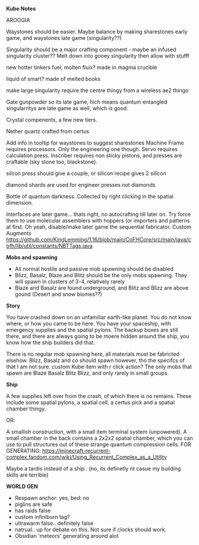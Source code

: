__**Kube Notes**__

AROOGIA

Waystones should be easier. Maybe balance by making sharestones early game, and waystones late game (singularity??)

Singularity should be a major crafting component - maybe an infused singularity cluster?? Melt down into gooey singularity then allow with stufff


new hotter tinkers fuel, molten fluix? made in magma crucible

liquid of smart? made of melted books


make large singularity require the centre thingy from a wireless ae2 thingo

Gate gunpowder so its late game, hich means quantum entangled singularritys are late game as well, which is good.

Crystal compenents, a few new tiers.

Nether quartz crafted from certus 

Add info in tooltip for waystones to suggest sharestones
Machine Frame requires processors. Only the engineering one though. Servo requires calculation press.
Inscriber requires non sticky pistons, and presses are craftable (sky stone too, blackstone). 

silcon press should give a couple, or silicon recipe gives 2 silicon

diamond shards are used for engineer presses not diamonds

Bottle of quantum darkness. Collected by right clicking in the spatial dimension.

Interfaces are later game... thats right, no autocrafting till later on. Try force them to use molecular assemblers with hoppers (or importers and patterns at first. Oh yeah, disable/make later game the sequential fabricator.
Custom Augments
https://github.com/KingLemming/1.16/blob/main/CoFHCore/src/main/java/cofh/lib/util/constants/NBTTags.java

**Mobs and spawning**
 - All normal hostile and passive mob spawning should be disabled
 - Blizz, Basalz, Blaze and Blitz should be the only mobs spawning. They will spawn in clusters of 3-4, relatively rarely
 - Blaze and Basalz are found underground, and Blitz and Blizz are above gound (Desert and snow biomes??)




**Story**

You have crashed down on an unfamiliar earth-like planet. You do not know where, or how you came to be here. You have your spaceship, with emergency supplies and the spatial pylons. The backup boxes are still there, and there are always going to be moere hidden around the ship, you know how the ship builders did that.

There is no regular mob spawning here, all materials must be fabricted elsehow. Blizz, Basalz and co should spawn however, tho the specifcs of that I am not sure. custom Kube item with r click action? 
The only mobs that spawn are Blaze Basalz Blitz Blizz, and only rarely in small groups. 

__Ship__

A few supplies left over from the crash, of which there is no remains. These include some spatial pylons, a spatial cell, a certus pick and a spatial chamber thingy.

OR:

A smallish construction, with a small item terminal system (unpowered). A small chamber in the back contains a 2x2x2 spatial chamber, which you can use to pull structures out of these strange quantum compression cells.
FOR GENERATING: https://minecraft-recurrent-complex.fandom.com/wiki/Using_Recurrent_Complex_as_a_Utility

Maybe a tardis instead of a ship.. (no, its definetly nt casue my building skills are terrible)



**WORLD GEN**
 - Respawn anchor: yes, bed: no
 - piglins are safe
 - has raids false
 - custom infiniburn tag?
 - ultrawarm false.. definitely false
 - natrual.. up for debate on this. Not sure if clocks should work.
 - Obsidian 'meteors' generating around alot